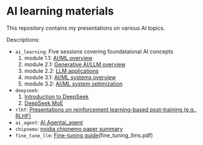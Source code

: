 # AI learning materials

This repository contains my presentations on various AI topics.

Descriptions:

- `ai_learning`: Five sessions covering foundataional AI concepts
    1. module 1.1: [AI/ML overview](ai_learning/part1_ai_ml_foundation.pdf)
    2. module 2.1: [Generative AI/LLM overview](ai_learning/part2_1_generative_ai.pdf)
    3. module 2.2: [LLM applications](ai_learning/part2_2_llm_applications.pdf)
    4. module 3.1: [AI/ML systems overview](ai_learning/part3_1_ai_ml_systems_overview.pdf)
    5. module 3.2: [AI/ML system optimization](ai_learning/part3_2_efficienty_ai_ml_systems.pdf)
- `deepseek`:
    1. [Introduction to DeepSeek](deepsee/deepseek-r1.pdf)
    2. [DeepSeek MoE](deepsee/deepseekMoE.pdf)
- `rlhf`: [Presentations on reinforcement learning-based post-training (e.g., RLHF)](rlhf/rlhf_overview_4_25.pdf)
- `ai_agent`: [AI Agentai_agent](ai_agent/agentic_design_sc.pdf)
- `chipnemo`: [nvidia chipnemo paper summary](chipnemo/chipnemo_summary.pdf)
- `fine_tune_llm`: [Fine-tuning guide](fine_tune_llm)(fine_tuning_llms.pdf)
